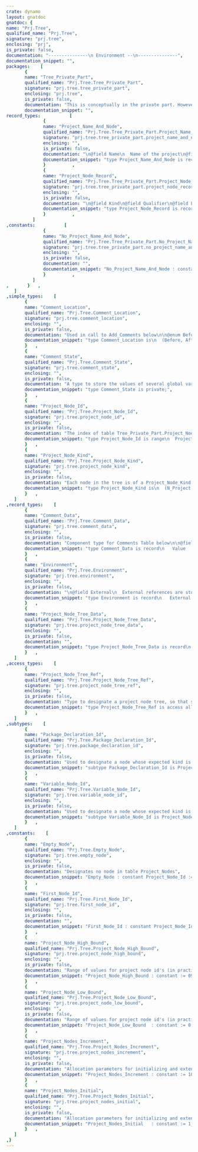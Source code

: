 ```yaml
---
crate: dynamo
layout: gnatdoc
gnatdoc: {
name: "Prj.Tree",
qualified_name: "Prj.Tree",
signature: "prj.tree",
enclosing: "prj",
is_private: false,
documentation: "---------------\n Environment --\n---------------",
documentation_snippet: "",
packages:    [
       {
       name: "Tree_Private_Part",
       qualified_name: "Prj.Tree.Tree_Private_Part",
       signature: "prj.tree.tree_private_part",
       enclosing: "prj.tree",
       is_private: false,
       documentation: "This is conceptually in the private part. However, for efficiency,\nsome packages are accessing it directly.",
       documentation_snippet: "",
record_types:           [
              {
              name: "Project_Name_And_Node",
              qualified_name: "Prj.Tree.Tree_Private_Part.Project_Name_And_Node",
              signature: "prj.tree.tree_private_part.project_name_and_node",
              enclosing: "",
              is_private: false,
              documentation: "\n@field Name\n  Name of the project\n@field Node\n  Node of the project in table Project_Nodes\n@field Resolved_Path\n  Resolved and canonical path of a real project file.\n  No_Name in case of virtual projects.\n@field Extended\n  True when the project is being extended by another project\n@field From_Extended\n  True when the project is only imported by projects that are\n  extended.\n@field Proj_Qualifier",
              documentation_snippet: "type Project_Name_And_Node is record\n   Name : Name_Id;\n   Node : Project_Node_Id;\n   Resolved_Path : Path_Name_Type;\n   Extended : Boolean;\n   From_Extended : Boolean;\n   Proj_Qualifier : Project_Qualifier;\nend record;",
              }          ,
              {
              name: "Project_Node_Record",
              qualified_name: "Prj.Tree.Tree_Private_Part.Project_Node_Record",
              signature: "prj.tree.tree_private_part.project_node_record",
              enclosing: "",
              is_private: false,
              documentation: "\n@field Kind\n@field Qualifier\n@field Location\n@field Directory\n  Only for N_Project\n@field Display_Name\n  Only for N_Project\n@field Expr_Kind\n  See below for what Project_Node_Kind it is used\n@field Variables\n  First variable in a project or a package\n@field Packages\n  First package declaration in a project\n@field Pkg_Id\n  Only used for N_Package_Declaration\n  \n  The component Pkg_Id is an entry into the table Package_Attributes\n  (in Prj.Attr). It is used to indicate all the attributes of the\n  package with their characteristics.\n  \n  The tables Prj.Attr.Attributes and Prj.Attr.Package_Attributes\n  are built once and for all through a call (from Prj.Initialize)\n  to procedure Prj.Attr.Initialize. It is never modified after that.\n@field Name\n  See below for what Project_Node_Kind it is used\n@field Src_Index\n  Index of a unit in a multi-unit source.\n  Only for some N_Attribute_Declaration and N_Literal_String.\n@field Path_Name\n  See below for what Project_Node_Kind it is used\n@field Value\n  See below for what Project_Node_Kind it is used\n@field Default\n  Only used in N_Attribute_Reference\n@field Field1\n  See below the meaning for each Project_Node_Kind\n@field Field2\n  See below the meaning for each Project_Node_Kind\n@field Field3\n  See below the meaning for each Project_Node_Kind\n@field Field4\n  See below the meaning for each Project_Node_Kind\n@field Flag1\n  This flag is significant only for:\n  \n    N_Attribute_Declaration and N_Attribute_Reference\n      Indicates for an associative array attribute, that the\n      index is case insensitive.\n  \n    N_Comment\n      Indicates that the comment is preceded by an empty line.\n  \n    N_Project\n      Indicates that there are comments in the project source that\n      cannot be kept in the tree.\n  \n    N_Project_Declaration\n      Indicates that there are unkept comments in the project.\n  \n    N_With_Clause\n      Indicates that this is not the last with in a with clause.\n      Set for \"A\", but not for \"B\" in with \"B\"; and with \"A\", \"B\";\n@field Flag2\n  This flag is significant only for:\n  \n    N_Project\n      Indicates that the project \"extends all\" another project.\n  \n    N_Comment\n      Indicates that the comment is followed by an empty line.\n  \n    N_With_Clause\n      Indicates that the originally imported project is an extending\n      all project.\n@field Comments",
              documentation_snippet: "type Project_Node_Record is record\n   Kind : Project_Node_Kind;\n   Qualifier : Project_Qualifier := Unspecified;\n   Location : Source_Ptr := No_Location;\n   Directory : Path_Name_Type := No_Path;\n   Display_Name : Name_Id := No_Name;\n   Expr_Kind : Variable_Kind := Undefined;\n   Variables : Variable_Node_Id := Empty_Node;\n   Packages : Package_Declaration_Id := Empty_Node;\n   Pkg_Id : Package_Node_Id := Empty_Package;\n   Name : Name_Id := No_Name;\n   Src_Index : Int := 0;\n   Path_Name : Path_Name_Type := No_Path;\n   Value : Name_Id := No_Name;\n   Default : Attribute_Default_Value := Empty_Value;\n   Field1 : Project_Node_Id := Empty_Node;\n   Field2 : Project_Node_Id := Empty_Node;\n   Field3 : Project_Node_Id := Empty_Node;\n   Field4 : Project_Node_Id := Empty_Node;\n   Flag1 : Boolean := False;\n   Flag2 : Boolean := False;\n   Comments : Project_Node_Id := Empty_Node;\nend record;",
              }          ,
          ]
,constants:           [
              {
              name: "No_Project_Name_And_Node",
              qualified_name: "Prj.Tree.Tree_Private_Part.No_Project_Name_And_Node",
              signature: "prj.tree.tree_private_part.no_project_name_and_node",
              enclosing: "",
              is_private: false,
              documentation: "",
              documentation_snippet: "No_Project_Name_And_Node : constant Project_Name_And_Node :=\n  (Name           => No_Name,\n   Node           => Empty_Node,\n   Resolved_Path  => No_Path,\n   Extended       => True,\n   From_Extended  => False,\n   Proj_Qualifier => Unspecified);",
              }          ,
          ]
,       }   ,
   ]
,simple_types:    [
       {
       name: "Comment_Location",
       qualified_name: "Prj.Tree.Comment_Location",
       signature: "prj.tree.comment_location",
       enclosing: "",
       is_private: false,
       documentation: "Used in call to Add_Comments below\n\n@enum Before\n@enum After\n@enum Before_End\n@enum After_End\n@enum End_Of_Line",
       documentation_snippet: "type Comment_Location is\n  (Before, After, Before_End, After_End, End_Of_Line);",
       }   ,
       {
       name: "Comment_State",
       qualified_name: "Prj.Tree.Comment_State",
       signature: "prj.tree.comment_state",
       enclosing: "",
       is_private: false,
       documentation: "A type to store the values of several global variables related to\ncomments.",
       documentation_snippet: "type Comment_State is private;",
       }   ,
       {
       name: "Project_Node_Id",
       qualified_name: "Prj.Tree.Project_Node_Id",
       signature: "prj.tree.project_node_id",
       enclosing: "",
       is_private: false,
       documentation: "The index of table Tree_Private_Part.Project_Nodes",
       documentation_snippet: "type Project_Node_Id is range\n  Project_Node_Low_Bound .. Project_Node_High_Bound;",
       }   ,
       {
       name: "Project_Node_Kind",
       qualified_name: "Prj.Tree.Project_Node_Kind",
       signature: "prj.tree.project_node_kind",
       enclosing: "",
       is_private: false,
       documentation: "Each node in the tree is of a Project_Node_Kind. For the signification\nof the fields in each node of Project_Node_Kind, look at package\nTree_Private_Part.\n\n@enum N_Project\n@enum N_With_Clause\n@enum N_Project_Declaration\n@enum N_Declarative_Item\n@enum N_Package_Declaration\n@enum N_String_Type_Declaration\n@enum N_Literal_String\n@enum N_Attribute_Declaration\n@enum N_Typed_Variable_Declaration\n@enum N_Variable_Declaration\n@enum N_Expression\n@enum N_Term\n@enum N_Literal_String_List\n@enum N_Variable_Reference\n@enum N_External_Value\n@enum N_Attribute_Reference\n@enum N_Case_Construction\n@enum N_Case_Item\n@enum N_Comment_Zones\n@enum N_Comment",
       documentation_snippet: "type Project_Node_Kind is\n  (N_Project,\n   N_With_Clause,\n   N_Project_Declaration,\n   N_Declarative_Item,\n   N_Package_Declaration,\n   N_String_Type_Declaration,\n   N_Literal_String,\n   N_Attribute_Declaration,\n   N_Typed_Variable_Declaration,\n   N_Variable_Declaration,\n   N_Expression,\n   N_Term,\n   N_Literal_String_List,\n   N_Variable_Reference,\n   N_External_Value,\n   N_Attribute_Reference,\n   N_Case_Construction,\n   N_Case_Item,\n   N_Comment_Zones,\n   N_Comment);",
       }   ,
   ]
,record_types:    [
       {
       name: "Comment_Data",
       qualified_name: "Prj.Tree.Comment_Data",
       signature: "prj.tree.comment_data",
       enclosing: "",
       is_private: false,
       documentation: "Component type for Comments Table below\n\n@field Value\n@field Follows_Empty_Line\n@field Is_Followed_By_Empty_Line",
       documentation_snippet: "type Comment_Data is record\n   Value                     : Name_Id := No_Name;\n   Follows_Empty_Line        : Boolean := False;\n   Is_Followed_By_Empty_Line : Boolean := False;\nend record;",
       }   ,
       {
       name: "Environment",
       qualified_name: "Prj.Tree.Environment",
       signature: "prj.tree.environment",
       enclosing: "",
       is_private: false,
       documentation: "\n@field External\n  External references are stored in this hash table (and manipulated\n  through subprograms in prj-ext.ads). External references are\n  project-tree specific so that one can load the same tree twice but\n  have two views of it, for instance.\n@field Project_Path\n  The project path is tree specific, since we might want to load\n  simultaneously multiple projects, each with its own search path, in\n  particular when using different compilers with different default\n  search directories.\n@field Flags",
       documentation_snippet: "type Environment is record\n   External : Prj.Ext.External_References;\n   Project_Path : aliased Prj.Env.Project_Search_Path;\n   Flags : Prj.Processing_Flags;\nend record;",
       }   ,
       {
       name: "Project_Node_Tree_Data",
       qualified_name: "Prj.Tree.Project_Node_Tree_Data",
       signature: "prj.tree.project_node_tree_data",
       enclosing: "",
       is_private: false,
       documentation: "",
       documentation_snippet: "type Project_Node_Tree_Data is record\n   Project_Nodes : Tree_Private_Part.Project_Node_Table.Instance;\n   Projects_HT   : Tree_Private_Part.Projects_Htable.Instance;\n   Incomplete_With : Boolean := False;\nend record;",
       }   ,
   ]
,access_types:    [
       {
       name: "Project_Node_Tree_Ref",
       qualified_name: "Prj.Tree.Project_Node_Tree_Ref",
       signature: "prj.tree.project_node_tree_ref",
       enclosing: "",
       is_private: false,
       documentation: "Type to designate a project node tree, so that several project node\ntrees can coexist in memory.",
       documentation_snippet: "type Project_Node_Tree_Ref is access all Project_Node_Tree_Data;",
       }   ,
   ]
,subtypes:    [
       {
       name: "Package_Declaration_Id",
       qualified_name: "Prj.Tree.Package_Declaration_Id",
       signature: "prj.tree.package_declaration_id",
       enclosing: "",
       is_private: false,
       documentation: "Used to designate a node whose expected kind is N_Project_Declaration",
       documentation_snippet: "subtype Package_Declaration_Id is Project_Node_Id;",
       }   ,
       {
       name: "Variable_Node_Id",
       qualified_name: "Prj.Tree.Variable_Node_Id",
       signature: "prj.tree.variable_node_id",
       enclosing: "",
       is_private: false,
       documentation: "Used to designate a node whose expected kind is one of\nN_Typed_Variable_Declaration, N_Variable_Declaration or\nN_Variable_Reference.",
       documentation_snippet: "subtype Variable_Node_Id is Project_Node_Id;",
       }   ,
   ]
,constants:    [
       {
       name: "Empty_Node",
       qualified_name: "Prj.Tree.Empty_Node",
       signature: "prj.tree.empty_node",
       enclosing: "",
       is_private: false,
       documentation: "Designates no node in table Project_Nodes",
       documentation_snippet: "Empty_Node : constant Project_Node_Id := Project_Node_Low_Bound;",
       }   ,
       {
       name: "First_Node_Id",
       qualified_name: "Prj.Tree.First_Node_Id",
       signature: "prj.tree.first_node_id",
       enclosing: "",
       is_private: false,
       documentation: "",
       documentation_snippet: "First_Node_Id : constant Project_Node_Id := Project_Node_Low_Bound + 1;",
       }   ,
       {
       name: "Project_Node_High_Bound",
       qualified_name: "Prj.Tree.Project_Node_High_Bound",
       signature: "prj.tree.project_node_high_bound",
       enclosing: "",
       is_private: false,
       documentation: "Range of values for project node id's (in practice infinite)",
       documentation_snippet: "Project_Node_High_Bound : constant := 099_999_999;",
       }   ,
       {
       name: "Project_Node_Low_Bound",
       qualified_name: "Prj.Tree.Project_Node_Low_Bound",
       signature: "prj.tree.project_node_low_bound",
       enclosing: "",
       is_private: false,
       documentation: "Range of values for project node id's (in practice infinite)",
       documentation_snippet: "Project_Node_Low_Bound  : constant := 0;",
       }   ,
       {
       name: "Project_Nodes_Increment",
       qualified_name: "Prj.Tree.Project_Nodes_Increment",
       signature: "prj.tree.project_nodes_increment",
       enclosing: "",
       is_private: false,
       documentation: "Allocation parameters for initializing and extending number\nof nodes in table Tree_Private_Part.Project_Nodes",
       documentation_snippet: "Project_Nodes_Increment : constant := 100;",
       }   ,
       {
       name: "Project_Nodes_Initial",
       qualified_name: "Prj.Tree.Project_Nodes_Initial",
       signature: "prj.tree.project_nodes_initial",
       enclosing: "",
       is_private: false,
       documentation: "Allocation parameters for initializing and extending number\nof nodes in table Tree_Private_Part.Project_Nodes",
       documentation_snippet: "Project_Nodes_Initial   : constant := 1_000;",
       }   ,
   ]
,}
---
```

